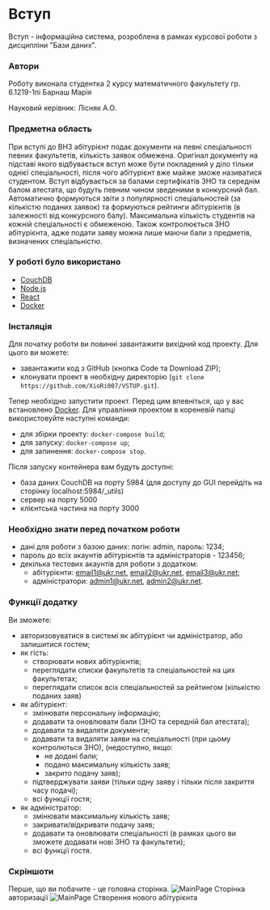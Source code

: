 # Вступ
Вступ - інформаційна система, розроблена в рамках курсової роботи з дисципліни "Бази даних".

### Автори
Роботу виконала студентка 2 курсу математичного факультету гр. 6.1219-1пі Барнаш Марія

Науковий керівник: Лісняк А.О.

### Предметна область 
При вступі до ВНЗ абітурієнт подає документи на певні спеціальності певних факультетів, кількість заявок обмежена. Оригінал документу на підставі якого відбувається вступ може бути покладений у діло тільки однієї спеціальності, після чого абітурієнт вже майже зможе називатися студентом. Вступ відбувається за балами сертифікатів ЗНО та середнім балом атестата, що будуть певним чином зведеними в конкурсний бал. Автоматично формуються звіти з популярності спеціальностей (за кількістю поданих заявок) та формуються рейтинги абітурієнтів (в залежності від конкурсного балу). Максимальна кількість студентів на кожній спеціальності є обмеженою. Також контролюється ЗНО абітурієнта, адже подати заяву можна лише маючи бали з предметів, визначених спеціальністю.

### У роботі було використано
* [CouchDB](https://couchdb.apache.org/)
* [Node.js](https://nodejs.org/uk/)
* [React](https://ru.reactjs.org/)
* [Docker](https://www.docker.com/)

### Інсталяція
Для початку роботи ви повинні завантажити вихідний код проекту. Для цього ви можете:
* завантажити код з GitHub (кнопка Code та Download ZIP);
* клонувати проект в необхідну директорію (`git clone https://github.com/XioRi007/VSTUP.git`).

Тепер необхідно запустити проект. Перед цим впевніться, що у вас встановлено [Docker](https://www.docker.com/).
Для управління проектом в кореневій папці використовуйте наступні команди:
* для збірки проекту: `docker-compose build`;
* для запуску: `docker-compose up`;
* для запинення: `docker-compose stop`.

Після запуску контейнера вам будуть доступні:
* база даних CouchDB на порту 5984 (для доступу до GUI перейдіть на сторінку localhost:5984/_utils)
* сервер на порту 5000
* клієнтська частина на порту 3000

### Необхідно знати перед початком роботи
* дані для роботи з базою даних: логін: admin, пароль: 1234;
* пароль до всіх акаунтів абітурієнтів та адміністраторів - 123456;
* декілька тестових акаунтів для роботи з додатком:
    * абітурієнти: email1@ukr.net, email2@ukr.net, email3@ukr.net;
    * адміністратори: admin1@ukr.net, admin2@ukr.net.

### Функції додатку
Ви зможете:
* авторизовуватися в системі як абітурієнт чи адміністратор, або залишитися гостем;
* як гість: 
    * створювати нових абітурієнтів;
    * переглядати списки факультетів та спеціальностей на цих факультетах;
    * переглядати список всіх спеціальностей за рейтингом (кількістю поданих заяв)
* як абітурієнт: 
    * змінювати персональну інформацію;
    * додавати та оновлювати бали (ЗНО та середній бал атестата);
    * додавати та видаляти документи;
    * додавати та видаляти заяви на спеціальності (при цьому контролються ЗНО), (недоступно, якщо:
        * не додані бали;
        * подано максимальну кількість заяв;
        * закрито подачу заяв);
    * підтверджувати заяви (тільки одну заяву і тільки після закриття часу подачі);
    * всі функції гостя;
* як адміністратор: 
    * змінювати максимальну кількість заяв;
    * закривати/відкривати подачу заяв;
    * додавати та оновлювати спеціальності (в рамках цього ви зможете додавати нові ЗНО та факультети);
    * всі функції гостя.
### Скріншоти
Перше, що ви побачите - це головна сторінка.
![MainPage](//placehold.it/150x100)
Сторінка авторизації
![MainPage](//placehold.it/150x100)
Створення нового абітурієнта
